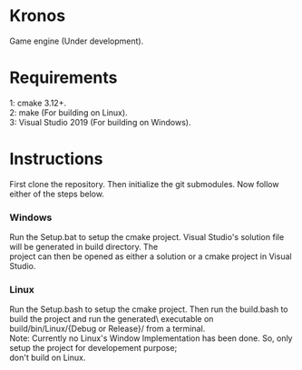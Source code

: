 # Kronos
Game engine (Under development).

# Requirements
1: cmake 3.12+.\
2: make (For building on Linux).\
3: Visual Studio 2019 (For building on Windows).

# Instructions
First clone the repository. Then initialize the git submodules. Now follow either of the steps below.

### Windows
Run the Setup.bat to setup the cmake project. Visual Studio's solution file will be generated in build directory. The\
project can then be opened as either a solution or a cmake project in Visual Studio.
	
### Linux
Run the Setup.bash to setup the cmake project. Then run the build.bash to build the project and run the generated\ 
executable on build/bin/Linux/{Debug or Release}/ from a terminal.\
Note: Currently no Linux's Window Implementation has been done. So, only setup the project for developement purpose;\
don't build on Linux.

